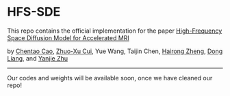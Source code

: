 # HFS-SDE
This repo contains the official implementation for the paper [High-Frequency Space Diffusion Model for Accelerated MRI](https://arxiv.org/pdf/2208.05481.pdf)

by [Chentao Cao](https://scholar.google.com/citations?user=vZPl_oQAAAAJ&hl=en), [Zhuo-Xu Cui](https://zhuoxucui.github.io/index.html), Yue Wang, Taijin Chen, [Hairong Zheng](https://scholar.google.com/citations?user=gcRVqJsAAAAJ&hl=zh-CN), [Dong Liang](https://scholar.google.com/citations?user=3cAJWoIAAAAJ&hl=en), and [Yanjie Zhu](https://scholar.google.com/citations?user=rLuAKKUAAAAJ&hl=zh-CN)

--------------------
Our codes and weights will be available soon, once we have cleaned our repo!